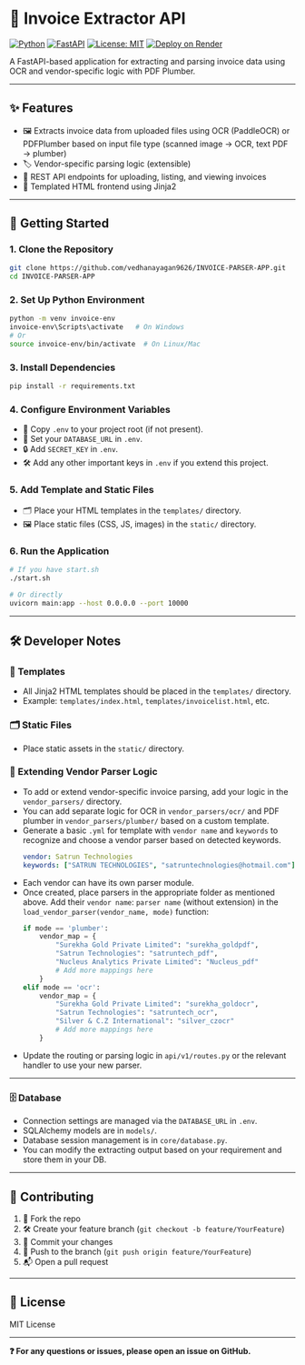 # 🧾 Invoice Extractor API

[![Python](https://img.shields.io/badge/python-3.10+-blue.svg)](https://www.python.org/)
[![FastAPI](https://img.shields.io/badge/FastAPI-0.115.13-green.svg)](https://fastapi.tiangolo.com/)
[![License: MIT](https://img.shields.io/badge/License-MIT-yellow.svg)](LICENSE)
[![Deploy on Render](https://img.shields.io/badge/Deploy-Render-blueviolet)](https://render.com/)

A FastAPI-based application for extracting and parsing invoice data using OCR and vendor-specific logic with PDF Plumber.

---

## ✨ Features

- 🖼️ Extracts invoice data from uploaded files using OCR (PaddleOCR) or PDFPlumber based on input file type (scanned image → OCR, text PDF → plumber)
- 🏷️ Vendor-specific parsing logic (extensible)
- 🔗 REST API endpoints for uploading, listing, and viewing invoices
- 🎨 Templated HTML frontend using Jinja2

---

## 🚀 Getting Started

### 1. **Clone the Repository**
```sh
git clone https://github.com/vedhanayagan9626/INVOICE-PARSER-APP.git
cd INVOICE-PARSER-APP
```

### 2. **Set Up Python Environment**
```sh
python -m venv invoice-env
invoice-env\Scripts\activate   # On Windows
# Or
source invoice-env/bin/activate  # On Linux/Mac
```

### 3. **Install Dependencies**
```sh
pip install -r requirements.txt
```

### 4. **Configure Environment Variables**
- 📄 Copy `.env` to your project root (if not present).
- 🔑 Set your `DATABASE_URL` in `.env`.
- 🔒 Add `SECRET_KEY` in `.env`.
- 🛠️ Add any other important keys in `.env` if you extend this project.

### 5. **Add Template and Static Files**
- 🗂️ Place your HTML templates in the `templates/` directory.
- 🖼️ Place static files (CSS, JS, images) in the `static/` directory.

### 6. **Run the Application**
```sh
# If you have start.sh
./start.sh

# Or directly
uvicorn main:app --host 0.0.0.0 --port 10000
```

---

## 🛠️ Developer Notes

### 📁 Templates
- All Jinja2 HTML templates should be placed in the `templates/` directory.
- Example: `templates/index.html`, `templates/invoicelist.html`, etc.

### 🗂️ Static Files
- Place static assets in the `static/` directory.

### 🧩 Extending Vendor Parser Logic
- To add or extend vendor-specific invoice parsing, add your logic in the `vendor_parsers/` directory.
- You can add separate logic for OCR in `vendor_parsers/ocr/` and PDF plumber in `vendor_parsers/plumber/` based on a custom template.
- Generate a basic `.yml` for template with `vendor name` and `keywords` to recognize and choose a vendor parser based on detected keywords.
  ```yaml
  vendor: Satrun Technologies
  keywords: ["SATRUN TECHNOLOGIES", "satruntechnologies@hotmail.com"]
  ```
- Each vendor can have its own parser module.
- Once created, place parsers in the appropriate folder as mentioned above. Add their `vendor name`: `parser name` (without extension) in the `load_vendor_parser(vendor_name, mode)` function:
  ```python
  if mode == 'plumber':
      vendor_map = {
          "Surekha Gold Private Limited": "surekha_goldpdf",
          "Satrun Technologies": "satruntech_pdf",
          "Nucleus Analytics Private Limited": "Nucleus_pdf"
          # Add more mappings here
      }
  elif mode == 'ocr':
      vendor_map = {
          "Surekha Gold Private Limited": "surekha_goldocr",
          "Satrun Technologies": "satruntech_ocr",
          "Silver & C.Z International": "silver_czocr"
          # Add more mappings here
      }
  ```
- Update the routing or parsing logic in `api/v1/routes.py` or the relevant handler to use your new parser.

---

### 🗄️ Database
- Connection settings are managed via the `DATABASE_URL` in `.env`.
- SQLAlchemy models are in `models/`.
- Database session management is in `core/database.py`.
- You can modify the extracting output based on your requirement and store them in your DB.

---

## 🤝 Contributing

1. 🍴 Fork the repo
2. 🛠️ Create your feature branch (`git checkout -b feature/YourFeature`)
3. 💾 Commit your changes
4. 🚀 Push to the branch (`git push origin feature/YourFeature`)
5. 📬 Open a pull request

---

## 📄 License

MIT License

---

**❓ For any questions or issues, please open an issue on GitHub.**
